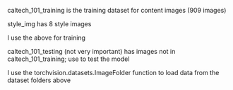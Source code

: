 caltech_101_training is the training dataset for content images (909 images)

style_img has 8 style images

I use the above for training

caltech_101_testing (not very important) has images not in caltech_101_training; use to test the model

I use the torchvision.datasets.ImageFolder function to load data from the dataset folders above
